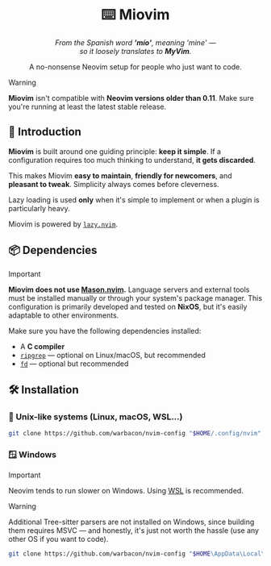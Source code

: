 <h1 align="center">⌨️ Miovim</h1>

<p align="center">
  <i>
    From the Spanish word <strong>'mío'</strong>, meaning <em>'mine'</em> —<br/>
    so it loosely translates to <strong>MyVim</strong>.
  </i>
</p>

<p align="center">
  A no-nonsense Neovim setup for people who just want to code.
</p>

> [!WARNING]
> **Miovim** isn't compatible with **Neovim versions older than 0.11**.  Make
> sure you're running at least the latest stable release.

## 🚩 Introduction

**Miovim** is built around one guiding principle: **keep it simple**. If a
configuration requires too much thinking to understand, **it gets discarded**.

This makes Miovim **easy to maintain**, **friendly for newcomers**, and
**pleasant to tweak**. Simplicity always comes before cleverness.

Lazy loading is used **only** when it's simple to implement or when a plugin is
particularly heavy.

Miovim is powered by [`lazy.nvim`](https://github.com/folke/lazy.nvim).

## 📦 Dependencies

> [!IMPORTANT]
> **Miovim does not use [Mason.nvim](https://github.com/mason-org/mason.nvim).**
> Language servers and external tools must be installed manually or through your
> system's package manager. This configuration is primarily developed and tested
> on **NixOS**, but it's easily adaptable to other environments.

Make sure you have the following dependencies installed:

- A **C compiler**
- [`ripgrep`](https://github.com/BurntSushi/ripgrep) — optional on Linux/macOS,
but recommended
- [`fd`](https://github.com/sharkdp/fd) — optional but recommended

## 🛠️ Installation

### 🐧 Unix-like systems (Linux, macOS, WSL...)

```bash
git clone https://github.com/warbacon/nvim-config "$HOME/.config/nvim"
```

### 🪟 Windows

> [!IMPORTANT]
> Neovim tends to run slower on Windows. Using
> [WSL](https://learn.microsoft.com/en-us/windows/wsl/install) is recommended.

> [!WARNING]
> Additional Tree-sitter parsers are not installed on Windows, since building
> them requires MSVC — and honestly, it's just not worth the hassle (use any
> other OS if you want to code).

```bash
git clone https://github.com/warbacon/nvim-config "$HOME\AppData\Local\nvim"
```
